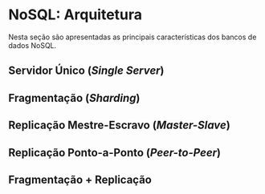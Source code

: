 # NoSQL: Arquitetura

Nesta seção são apresentadas as principais características dos bancos de dados NoSQL.

## Servidor Único (*Single Server*)

## Fragmentação (*Sharding*)

## Replicação Mestre-Escravo (*Master-Slave*)

## Replicação Ponto-a-Ponto (*Peer-to-Peer*)

## Fragmentação + Replicação

